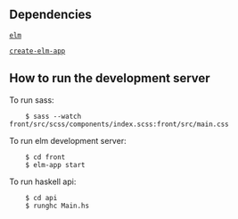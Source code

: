 ## Dependencies
[```elm```](https://elm-lang.org/)

[```create-elm-app```](https://github.com/halfzebra/create-elm-app)


## How to run the development server

To run sass:
```shell
    $ sass --watch front/src/scss/components/index.scss:front/src/main.css 
```

To run elm development server:
```shell
    $ cd front
    $ elm-app start
```

To run haskell api:
```shell
    $ cd api
    $ runghc Main.hs
```
